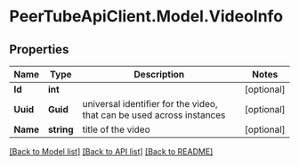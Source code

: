 # PeerTubeApiClient.Model.VideoInfo

## Properties

Name | Type | Description | Notes
------------ | ------------- | ------------- | -------------
**Id** | **int** |  | [optional] 
**Uuid** | **Guid** | universal identifier for the video, that can be used across instances | [optional] 
**Name** | **string** | title of the video | [optional] 

[[Back to Model list]](../README.md#documentation-for-models) [[Back to API list]](../README.md#documentation-for-api-endpoints) [[Back to README]](../README.md)

